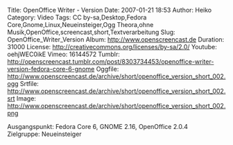 Title: OpenOffice Writer - Version
Date: 2007-01-21 18:53
Author: Heiko
Category: Video
Tags: CC by-sa,Desktop,Fedora Core,Gnome,Linux,Neueinsteiger,Ogg Theora,ohne Musik,OpenOffice,screencast,short,Textverarbeitung
Slug: OpenOffice_Writer_Version
Album: http://www.openscreencast.de
Duration: 31000
License: http://creativecommons.org/licenses/by-sa/2.0/
Youtube: oehjWEC0ikE
Vimeo: 16144572
Tumblr: http://openscreencast.tumblr.com/post/8303734453/openoffice-writer-version-fedora-core-6-gnome
Oggfile: http://www.openscreencast.de/archive/short/openoffice_version_short_002.ogg
Srtfile: http://www.openscreencast.de/archive/short/openoffice_version_short_002.srt
Image: http://www.openscreencast.de/archive/short/openoffice_version_short_002.png

Ausgangspunkt: Fedora Core 6, GNOME 2.16, OpenOffice 2.0.4  
Zielgruppe: Neueinsteiger  


